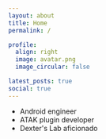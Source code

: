 ```yaml
---
layout: about
title: Home
permalink: /

profile:
  align: right
  image: avatar.png
  image_circular: false

latest_posts: true
social: true
---
```


- Android engineer
- ATAK plugin developer
- Dexter's Lab aficionado
